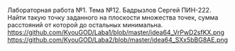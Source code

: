 Лабораторная работа №1. Тема №12. Бадрызлов Сергей ПИН-222. 
Найти такую точку заданного на плоскости множества точек, сумма расстояний от которой до остальных минимальна.
https://github.com/KyouGOD/Laba1/blob/master/idea64_VrPwD2sfKX.png
https://github.com/KyouGOD/Laba2/blob/master/idea64_SXx5bBG8AE.png
